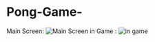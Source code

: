 # Pong-Game-

Main Screen:
![Main Screen](https://i.hizliresim.com/5lmsivb.png)
in Game : 
![in game](https://i.hizliresim.com/h19uzrg.png)
